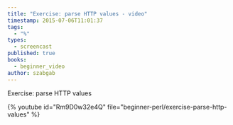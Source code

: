 ```yaml
---
title: "Exercise: parse HTTP values - video"
timestamp: 2015-07-06T11:01:37
tags:
  - "%"
types:
  - screencast
published: true
books:
  - beginner_video
author: szabgab
---
```



Exercise: parse HTTP values


{% youtube id="Rm9D0w32e4Q" file="beginner-perl/exercise-parse-http-values" %}
